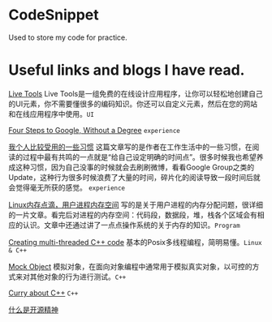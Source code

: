 CodeSnippet
===========

Used to store my code for practice.

Useful links and blogs I have read.
===========

[Live Tools](http://livetools.uiparade.com/index.html)
Live Tools是一组免费的在线设计应用程序，让你可以轻松地创建自己的UI元素，你不需要懂很多的编码知识。你还可以自定义元素，然后在您的网站和在线应用程序中使用。`UI`

[Four Steps to Google, Without a Degree](https://medium.com/this-happened-to-me/8f381aa6bd5e) `experience`

[我个人比较受用的一些习惯](http://www.luanxiang.org/blog/archives/979.html) 
这篇文章写的是作者在工作生活中的一些习惯，在阅读的过程中最有共鸣的一点就是“给自己设定明确的时间点”。很多时候我也希望养成这种习惯，因为自己没事的时候就会去刷刷微博，看看Google Group之类的Update，这种行为很多时候浪费了大量的时间，碎片化的阅读导致一段时间后就会觉得毫无所获的感觉。 `experience`

[Linux内存点滴，用户进程内存空间](http://www.perfgeeks.com/?p=770)
写的是关于用户进程的内存分配问题，很详细的一片文章。看完后对进程的内存空间：代码段，数据段，堆，栈各个区域会有相应的认识。文章中还通过讲了一点点操作系统的关于内存的知识。`Program`

[Creating multi-threaded C++ code](http://codebase.eu/tutorial/posix-threads-c/)
基本的Posix多线程编程，简明易懂。`Linux & C++`

[Mock Object](http://en.wikipedia.org/wiki/Mock_object)
模拟对象，在面向对象编程中通常用于模拟真实对象，以可控的方式来对其他对象的行为进行测试。`C++`

[Curry about C++](http://stackoverflow.com/questions/152005/how-can-currying-be-done-in-c) `C++`

[什么是开源精神](https://github.com/lifesinger/lifesinger.github.com/issues/167)
